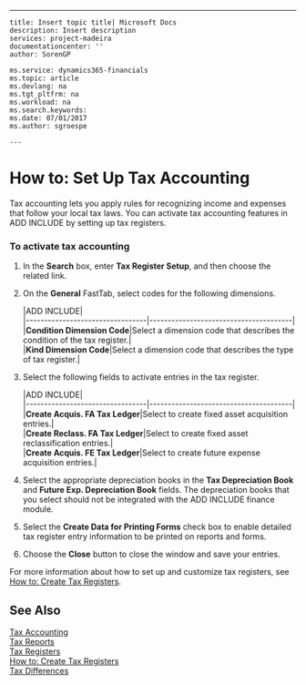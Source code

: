 ---
    title: Insert topic title| Microsoft Docs
    description: Insert description
    services: project-madeira
    documentationcenter: ''
    author: SorenGP

    ms.service: dynamics365-financials
    ms.topic: article
    ms.devlang: na
    ms.tgt_pltfrm: na
    ms.workload: na
    ms.search.keywords:
    ms.date: 07/01/2017
    ms.author: sgroespe

    ---
# How to: Set Up Tax Accounting
Tax accounting lets you apply rules for recognizing income and expenses that follow your local tax laws. You can activate tax accounting features in ADD INCLUDE<!--[!INCLUDE[navnow](../../includes/navnow_md.md)]--> by setting up tax registers.  
  
### To activate tax accounting  
  
1.  In the **Search** box, enter **Tax Register Setup**, and then choose the related link.  
  
2.  On the **General** FastTab, select codes for the following dimensions.  
  
    |ADD INCLUDE<!--[!INCLUDE[bp_tablefield](../../includes/bp_tabledescription_md.md)]-->|  
    |---------------------------------|---------------------------------------|  
    |**Condition Dimension Code**|Select a dimension code that describes the condition of the tax register.|  
    |**Kind Dimension Code**|Select a dimension code that describes the type of tax register.|  
  
3.  Select the following fields to activate entries in the tax register.  
  
    |ADD INCLUDE<!--[!INCLUDE[bp_tablefield](../../includes/bp_tabledescription_md.md)]-->|  
    |---------------------------------|---------------------------------------|  
    |**Create Acquis. FA Tax Ledger**|Select to create fixed asset acquisition entries.|  
    |**Create Reclass. FA Tax Ledger**|Select to create fixed asset reclassification entries.|  
    |**Create Acquis. FE Tax Ledger**|Select to create future expense acquisition entries.|  
  
4.  Select the appropriate depreciation books in the **Tax Depreciation Book** and **Future Exp. Depreciation Book** fields. The depreciation books that you select should not be integrated with the ADD INCLUDE<!--[!INCLUDE[navnow](../../includes/navnow_md.md)]--> finance module.  
  
5.  Select the **Create Data for Printing Forms** check box to enable detailed tax register entry information to be printed on reports and forms.  
  
6.  Choose the **Close** button to close the window and save your entries.  
  
 For more information about how to set up and customize tax registers, see [How to: Create Tax Registers](../how-to-create-tax-registers.md).  
  
## See Also  
 [Tax Accounting](../tax-accounting.md)   
 [Tax Reports](assetId:///e42ca8e7-1cee-4fb8-9f71-e596f29cabc3)   
 [Tax Registers](../tax-registers.md)   
 [How to: Create Tax Registers](../how-to-create-tax-registers.md)   
 [Tax Differences](../tax-differences.md)